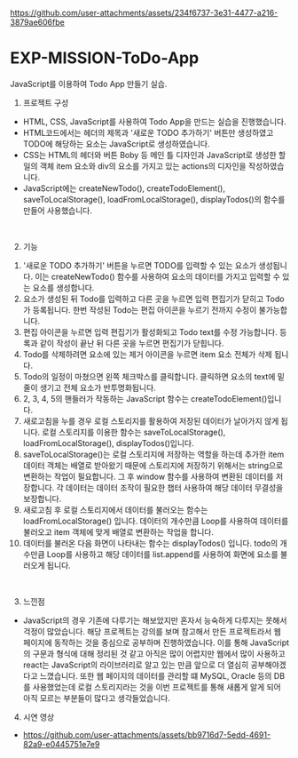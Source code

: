 
https://github.com/user-attachments/assets/234f6737-3e31-4477-a216-3879ae606fbe
# EXP-MISSION-ToDo-App
JavaScript를 이용하여 Todo App 만들기 실습.
<br>

1. 프로젝트 구성
- HTML, CSS, JavaScript를 사용하여 Todo App을 만드는 실습을 진행했습니다.
- HTML코드에서는 헤더의 제목과 '새로운 TODO 추가하기' 버튼만 생성하였고 TODO에 해당하는 요소는 JavaScript로 생성하였습니다.
- CSS는 HTML의 헤더와 버튼 Boby 등 메인 틀 디자인과 JavaScript로 생성한 할 일의 객체 item 요소와 div의 요소를 가지고 있는 actions의 디자인을 작성하였습니다.
- JavaScript에는 createNewTodo(), createTodoElement(), saveToLocalStorage(), loadFromLocalStorage(), displayTodos()의 함수를 만들어 사용했습니다.

<br>

2. 기능
1) '새로운 TODO 추가하기' 버튼을 누르면 TODO를 입력할 수 있는 요소가 생성됩니다. 이는 createNewTodo() 함수를 사용하여 요소의 데이터를 가지고 입력할 수 있는 요소를 생성합니다.
2) 요소가 생성된 뒤 Todo를 입력하고 다른 곳을 누르면 입력 편집기가 닫히고 Todo가 등록됩니다. 한번 작성된 Todo는 편집 아이콘을 누르기 전까지 수정이 불가능합니다.
3) 편집 아이콘을 누르면 입력 편집기가 활성화되고 Todo text를 수정 가능합니다. 등록과 같이 작성이 끝난 뒤 다른 곳을 누르면 편집기가 닫힙니다.
4) Todo를 삭제하려면 요소에 있는 제거 아이콘을 누르면 item 요소 전체가 삭제 됩니다.
5) Todo의 일정이 마쳤으면 왼쪽 체크박스를 클릭합니다. 클릭하면 요소의 text에 밑줄이 생기고 전체 요소가 반투명화됩니다.
6) 2, 3, 4, 5의 핸들러가 작동하는 JavaScript 함수는 createTodoElement()입니다.
7) 새로고침을 누를 경우 로컬 스토리지를 활용하여 저장된 데이터가 날아가지 않게 됩니다. 로컬 스토리지를 이용한 함수는 saveToLocalStorage(), loadFromLocalStorage(), displayTodos()입니다.
8) saveToLocalStorage()는 로컬 스토리지에 저장하는 역할을 하는데 추가한 item 데이터 객체는 배열로 받아왔기 때문에 스토리지에 저장하기 위해서는 string으로 변환하는 작업이 필요합니다. 그 후 window 함수를 사용하여 변환된 데이터를 저장합니다. 각 데이터는 데이터 조작이 필요한 챕터 사용하여 해당 데이터 무결성을 보장합니다.
9) 새로고침 후 로컬 스토리지에서 데이터를 불러오는 함수는 loadFromLocalStorage() 입니다. 데이터의 개수만큼 Loop를 사용하여 데이터를 불러오고 item 객체에 맞게 배열로 변환하는 작업을 합니다.
10) 데이터를 불러온 다음 화면이 나타내는 함수는 displayTodos() 입니다. todo의 개수만큼 Loop를 사용하고 해당 데이터를 list.append를 사용하여 화면에 요소를 불러오게 됩니다.

<br>

3. 느낀점
- JavaScript의 경우 기존에 다루기는 해보았지만 혼자서 능숙하게 다루지는 못해서 걱정이 많았습니다. 해당 프로젝트는 강의를 보며 참고해서 만든 프로젝트라서 웹 페이지에 동작하는 것을 중심으로 공부하며 진행하였습니다. 이를 통해 JavaScript의 구문과 형식에 대해 정리된 것 같고 아직은 많이 어렵지만 웹에서 많이 사용하고 react는 JavaScript의 라이브러리로 알고 있는 만큼 앞으로 더 열심히 공부해야겠다고 느꼈습니다. 또한 웹 페이지의 데이터를 관리할 떄 MySQL, Oracle 등의 DB를 사용했었는데 로컬 스토리지라는 것을 이번 프로젝트를 통해 새롭게 알게 되어 아직 모르는 부분들이 많다고 생각들었습니다.

4. 시연 영상
- https://github.com/user-attachments/assets/bb9716d7-5edd-4691-82a9-e0445751e7e9
